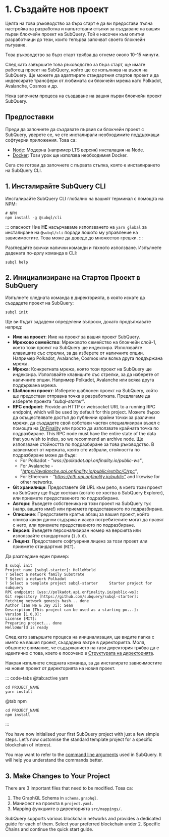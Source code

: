 # 1. Създайте нов проект

Целта на това ръководство за бърз старт е да ви предостави пълна настройка за разработка и напътствани стъпки за създаване на вашия първи блокчейн проект на SubQuery. Той е насочен към опитни разработчици до тези, които тепърва започват своето блокчейн пътуване.

Това ръководство за бърз старт трябва да отнеме около 10-15 минути.

След като завършите това ръководство за бърз старт, ще имате работещ проект на SubQuery, който ще се изпълнява на възел на SubQuery. Ще можете да адаптирате стандартния стартов проект и да индексирате трансфери от любимата си блокчейн мрежа като Polkadot, Avalanche, Cosmos и др.

Нека започнем процеса на създаване на вашия първи блокчейн проект SubQuery.

## Предпоставки

Преди да започнете да създавате първия си блокчейн проект с SubQuery, уверете се, че сте инсталирали необходимите поддържащи софтуерни приложения. Това са:

- [Node](https://nodejs.org/en/): Модерна (например LTS версия) инсталация на Node.
- [Docker](https://docker.com/): Този урок ще използва необходимия Docker.

Сега сте готови да започнете с първата стъпка, която е инсталирането на SubQuery CLI.

## 1. Инсталирайте SubQuery CLI

Инсталирайте SubQuery CLI глобално на вашият терминал с помощта на NPM:

```shell
# NPM
npm install -g @subql/cli
```

::: опасност Ние **НЕ** насърчаваме използването на `yarn global` за инсталиране на `@subql/cli` поради лошото му управление на зависимостите. Това може да доведе до множество грешки. :::

Разгледайте всички налични команди и тяхното използване. Изпълнете дадената по-долу команда в CLI:

```shell
subql help
```

## 2. Инициализиране на Стартов Проект в SubQuery

Изпълнете следната команда в директорията, в която искате да създадете проект на SubQuery:

```shell
subql init
```

Ще ви бъдат зададени определени въпроси, докато продължавате напред:

- **Име на проект**: Име на проект за вашия проект SubQuery.
- **Мрежово семейство**: Мрежовото семейство на блокчейн слой-1, което този проект на SubQuery ще индексира. Използвайте клавишите със стрелки, за да изберете от наличните опции. Например Polkadot, Avalanche, Cosmos или всяка друга поддържана мрежа.
- **Мрежа**: Конкретната мрежа, която този проект на SubQuery ще индексира. Използвайте клавишите със стрелки, за да изберете от наличните опции. Например Polkadot, Avalanche или всяка друга поддържана мрежа.
- **Шаблонен проект**: Изберете шаблонен проект на SubQuery, който ще предостави отправна точка в разработката. Предлагаме да изберете проекта _"subql-starter"_.
- **RPC endpoint**: Provide an HTTP or websocket URL to a running RPC endpoint, which will be used by default for this project. Можете бързо да осъществявате достъп до публични крайни точки за различни мрежи, да създадете свой собствен частен специализиран възел с помощта на [OnFinality](https://app.onfinality.io) или просто да използвате крайната точка по подразбиране. This RPC node must have the entire state of the data that you wish to index, so we recommend an archive node. Ще използваме стойността по подразбиране за това ръководство. В зависимост от мрежата, която сте избрали, стойността по подразбиране може да бъде:
  - For Polkadot - _"wss://polkadot.api.onfinality.io/public-ws"_,
  - For Avalanche - _"https://avalanche.api.onfinality.io/public/ext/bc/C/rpc"_,
  - For Ethereum - _“https://eth.api.onfinality.io/public”_ and likewise for other networks.
- **Git хранилище**: Предоставете Git URL към репо, в което този проект на SubQuery ще бъде хостван (когато се хоства в SubQuery Explorer), или приемете предоставеното по подразбиране.
- **Автори**: Въведете собственика на този проект на SubQuery тук (напр. вашето име!) или приемете предоставеното по подразбиране.
- **Описание**: Предоставете кратък абзац за вашия проект, който описва какви данни съдържа и какво потребителите могат да правят с него, или приемете предоставеното по подразбиране.
- **Версия**: Въведете персонализиран номер на версията или използвайте стандартната (`1.0.0`).
- **Лиценз**: Предоставете софтуерния лиценз за този проект или приемете стандартния (`MIT`).

Да разгледаме един пример:

```shell
$ subql init
Project name [subql-starter]: HelloWorld
? Select a network family Substrate
? Select a network Polkadot
? Select a template project subql-starter     Starter project for subquery
RPC endpoint: [wss://polkadot.api.onfinality.io/public-ws]:
Git repository [https://github.com/subquery/subql-starter]:
Fetching network genesis hash... done
Author [Ian He & Jay Ji]: Sean
Description [This project can be used as a starting po...]:
Version [1.0.0]:
License [MIT]:
Preparing project... done
HelloWorld is ready
```

След като завършите процеса на инициализация, ще видите папка с името на вашия проект, създадена вътре в директорията. Моля, обърнете внимание, че съдържанието на тази директория трябва да е идентично с това, което е посочено в [Структурата на директорията](../build/introduction.md#directory-structure).

Накрая изпълнете следната команда, за да инсталирате зависимостите на новия проект от директорията на новия проект.

::: code-tabs @tab:active yarn

```shell
cd PROJECT_NAME
yarn install
```

@tab npm

```shell
cd PROJECT_NAME
npm install
```

:::

You have now initialised your first SubQuery project with just a few simple steps. Let’s now customise the standard template project for a specific blockchain of interest.

You may want to refer to the [command line arguments](../run_publish/references.md) used in SubQuery. It will help you understand the commands better.

## 3. Make Changes to Your Project

There are 3 important files that need to be modified. Това са:

1. The GraphQL Schema in `schema.graphql`.
2. Манифест на проекта в `project.yaml`.
3. Mapping функциите в директорията `src/mappings/`.

SubQuery supports various blockchain networks and provides a dedicated guide for each of them. Select your preferred blockchain under 2. Specific Chains and continue the quick start guide.
